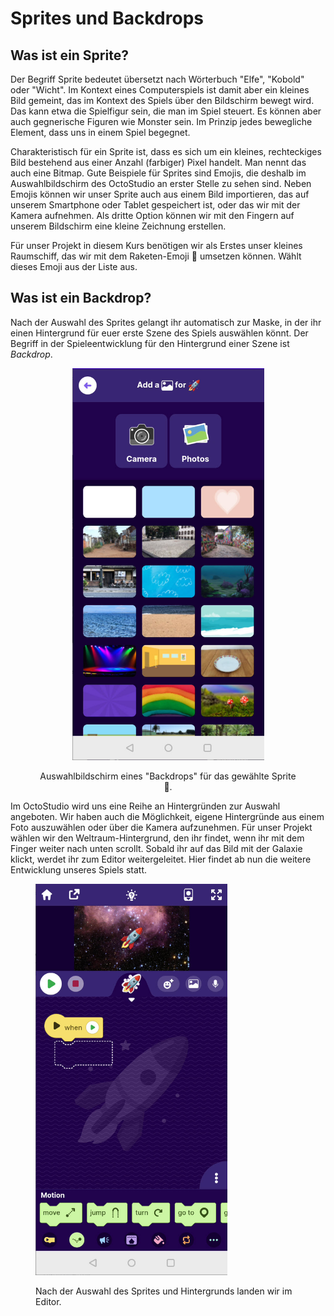 # Sprites und Backdrops

## Was ist ein Sprite?

Der Begriff Sprite bedeutet übersetzt nach Wörterbuch "Elfe", "Kobold" oder "Wicht". Im Kontext eines Computerspiels ist damit aber ein kleines Bild gemeint, das im Kontext des Spiels über den Bildschirm bewegt wird. Das kann etwa die Spielfigur sein, die man im Spiel steuert. Es können aber auch gegnerische Figuren wie Monster sein. Im Prinzip jedes bewegliche Element, dass uns in einem Spiel begegnet.

Charakteristisch für ein Sprite ist, dass es sich um ein kleines, rechteckiges Bild bestehend aus einer Anzahl (farbiger) Pixel handelt. Man nennt das auch eine Bitmap. Gute Beispiele für Sprites sind Emojis, die deshalb im Auswahlbildschirm des OctoStudio an erster Stelle zu sehen sind. Neben Emojis können wir unser Sprite auch aus einem Bild importieren, das auf unserem Smartphone oder Tablet gespeichert ist, oder das wir mit der Kamera aufnehmen. Als dritte Option können wir mit den Fingern auf unserem Bildschirm eine kleine Zeichnung erstellen.

Für unser Projekt in diesem Kurs benötigen wir als Erstes unser kleines Raumschiff, das wir mit dem Raketen-Emoji 🚀 umsetzen können. Wählt dieses Emoji aus der Liste aus.

## Was ist ein Backdrop?

Nach der Auswahl des Sprites gelangt ihr automatisch zur Maske, in der ihr einen Hintergrund für euer erste Szene des Spiels auswählen könnt. Der Begriff in der Spieleentwicklung für den Hintergrund einer Szene ist _Backdrop_.

<div align="center">

<figure><img src="../../images/octostudio_new_project_choose_backdrop.jpg" alt="" width="307"><figcaption><p>Auswahlbildschirm eines "Backdrops" für das gewählte Sprite 🚀.</p></figcaption></figure>

</div>

Im OctoStudio wird uns eine Reihe an Hintergründen zur Auswahl angeboten. Wir haben auch die Möglichkeit, eigene Hintergründe aus einem Foto auszuwählen oder über die Kamera aufzunehmen. Für unser Projekt wählen wir den Weltraum-Hintergrund, den ihr findet, wenn ihr mit dem Finger weiter nach unten scrollt. Sobald ihr auf das Bild mit der Galaxie klickt, werdet ihr zum Editor weitergeleitet. Hier findet ab nun die weitere Entwicklung unseres Spiels statt.

<figure><img src="../../.gitbook/assets/octostudio_new_project_editor_after_selection.jpg" alt="" width="307"><figcaption><p>Nach der Auswahl des Sprites und Hintergrunds landen wir im Editor.</p></figcaption></figure>
